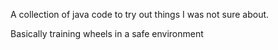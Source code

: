 A collection of java code to try out things I was not sure about.

Basically training wheels in a safe environment 
